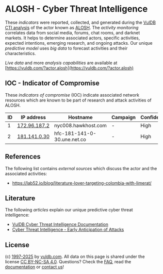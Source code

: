 # ALOSH - Cyber Threat Intelligence

These _indicators_ were reported, collected, and generated during the [VulDB CTI analysis](https://vuldb.com/?kb.cti) of the actor known as [ALOSH](https://vuldb.com/?actor.alosh). The _activity monitoring_ correlates data from social media, forums, chat rooms, and darknet markets. It helps to determine associated actors, specific activities, expected intentions, emerging research, and ongoing attacks. Our unique _predictive model_ uses _big data_ to forecast activities and their characteristics.

_Live data_ and more _analysis capabilities_ are available at [https://vuldb.com/?actor.alosh](https://vuldb.com/?actor.alosh)

## IOC - Indicator of Compromise

These _indicators of compromise_ (IOC) indicate associated network resources which are known to be part of research and attack activities of ALOSH.

ID | IP address | Hostname | Campaign | Confidence
-- | ---------- | -------- | -------- | ----------
1 | [172.96.187.2](https://vuldb.com/?ip.172.96.187.2) | nyc008.hawkhost.com | - | High
2 | [181.141.0.30](https://vuldb.com/?ip.181.141.0.30) | hfc-181-141-0-30.une.net.co | - | High

## References

The following list contains _external sources_ which discuss the actor and the associated activities:

* https://lab52.io/blog/literature-lover-targeting-colombia-with-limerat/

## Literature

The following _articles_ explain our unique predictive cyber threat intelligence:

* [VulDB Cyber Threat Intelligence Documentation](https://vuldb.com/?kb.cti)
* [Cyber Threat Intelligence - Early Anticipation of Attacks](https://www.scip.ch/en/?labs.20201022)

## License

(c) [1997-2025](https://vuldb.com/?kb.changelog) by [vuldb.com](https://vuldb.com/?kb.about). All data on this page is shared under the license [CC BY-NC-SA 4.0](https://creativecommons.org/licenses/by-nc-sa/4.0/). Questions? Check the [FAQ](https://vuldb.com/?kb.faq), read the [documentation](https://vuldb.com/?kb) or [contact us](https://vuldb.com/?contact)!
